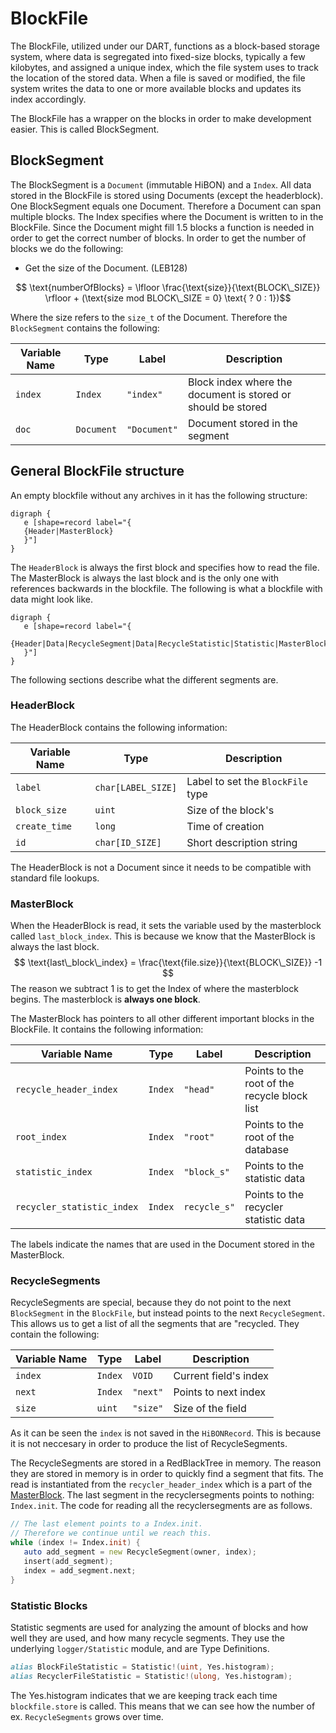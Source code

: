 # BlockFile 

The BlockFile, utilized under our DART, functions as a block-based storage system, where data is segregated into fixed-size blocks, typically a few kilobytes, and assigned a unique index, which the file system uses to track the location of the stored data. When a file is saved or modified, the file system writes the data to one or more available blocks and updates its index accordingly. 

The BlockFile has a wrapper on the blocks in order to make development easier. This is called BlockSegment.
## BlockSegment
The BlockSegment is a `Document` (immutable HiBON) and a `Index`. All data stored in the BlockFile is stored using Documents (except the headerblock).
One BlockSegment equals one Document. Therefore a Document can span multiple blocks. The Index specifies where the Document is written to in the BlockFile.
Since the Document might fill 1.5 blocks a function is needed in order to get the correct number of blocks. In order to get the number of blocks we do the following:
* Get the size of the Document. (LEB128)

$$ \text{numberOfBlocks} = \lfloor \frac{\text{size}}{\text{BLOCK\_SIZE}} \rfloor + (\text{size mod BLOCK\_SIZE = 0} \text{ ? 0 : 1})$$

Where the size refers to the `size_t` of the Document. Therefore the `BlockSegment` contains the following:

| Variable Name | Type      | Label       | Description                                           |
| ------------- | --------- | ----------- | ------------------------------------------------------ |
| `index`       | `Index`   | `"index"`   | Block index where the document is stored or should be stored |
| `doc`         | `Document`| `"Document"`| Document stored in the segment                        |


## General BlockFile structure
An empty blockfile without any archives in it has the following structure:
```graphviz
digraph {
   e [shape=record label="{
   {Header|MasterBlock}
   }"]
}
```
The `HeaderBlock` is always the first block and specifies how to read the file. The MasterBlock is always the last block and is the only one with references backwards in the blockfile. The following is what a blockfile with data might look like.
```graphviz
digraph {
   e [shape=record label="{
   {Header|Data|RecycleSegment|Data|RecycleStatistic|Statistic|MasterBlock}
   }"]
}
```
The following sections describe what the different segments are.

### HeaderBlock
The HeaderBlock contains the following information:

| Variable Name   | Type  | Description                       |
| ------------ | ----- | --------------------------------- |
| `label`      | `char[LABEL_SIZE]` | Label to set the `BlockFile` type |
| `block_size` | `uint` | Size of the block's               |
| `create_time`| `long` | Time of creation                  |
| `id`         | `char[ID_SIZE]`  | Short description string          |

The HeaderBlock is not a Document since it needs to be compatible with standard file lookups. 
### MasterBlock
When the HeaderBlock is read, it sets the variable used by the masterblock called `last_block_index`. This is because we know that the MasterBlock is always the last block.
$$ \text{last\_block\_index} = \frac{\text{file.size}}{\text{BLOCK\_SIZE}} -1 $$
The reason we subtract 1 is to get the Index of where the masterblock begins. The masterblock is **always one block**.

The MasterBlock has pointers to all other different important blocks in the BlockFile. It contains the following information:

| Variable Name              | Type   | Label        | Description                                  |
| -------------------------- | ------ | ------------ | -------------------------------------------- |
| `recycle_header_index`     | `Index`| `"head"`     | Points to the root of the recycle block list |
| `root_index`               | `Index`| `"root"`     | Points to the root of the database           |
| `statistic_index`          | `Index`| `"block_s"`  | Points to the statistic data                 |
| `recycler_statistic_index` | `Index`| `recycle_s"` | Points to the recycler statistic data        |

The labels indicate the names that are used in the Document stored in the MasterBlock.

### RecycleSegments
RecycleSegments are special, because they do not point to the next `BlockSegment` in the `BlockFile`, but instead points to the next `RecycleSegment`. 
This allows us to get a list of all the segments that are "recycled. They contain the following:

| Variable Name | Type   | Label    | Description           |
| ------------- | ------ | -------- | --------------------- |
| `index`       | `Index`| `VOID`   | Current field's index |
| `next`        | `Index`| `"next"` | Points to next index  |
| `size`        | `uint` | `"size"` | Size of the field     |

As it can be seen the `index` is not saved in the `HiBONRecord`. This is because it is not neccesary in order to produce the list of RecycleSegments. 

The RecycleSegments are stored in a RedBlackTree in memory. The reason they are stored in memory is in order to quickly find a segment that fits.
The read is instantiated from the `recycler_header_index` which is a part of the [MasterBlock](#masterblock). The last segment in the recyclersegments points to nothing: `Index.init`. 
The code for reading all the recyclersegments are as follows.

```d
// The last element points to a Index.init. 
// Therefore we continue until we reach this.
while (index != Index.init) {
   auto add_segment = new RecycleSegment(owner, index);
   insert(add_segment);
   index = add_segment.next;
}
```



### Statistic Blocks
Statistic segments are used for analyzing the amount of blocks and how well they are used, and how many recycle segments. 
They use the underlying `logger/Statistic` module, and are Type Definitions.
```d
alias BlockFileStatistic = Statistic!(uint, Yes.histogram);
alias RecyclerFileStatistic = Statistic!(ulong, Yes.histogram);
```
The Yes.histogram indicates that we are keeping track each time `blockfile.store` is called. This means that we can see how the number of ex. `RecycleSegments` grows over time.


<!-- ```graphviz
digraph {
   a [shape=record label="left | {above|middle|below} | <f1>right"]
   b [shape=record label="{row1\l|row2\r|{row3\nleft|<f2>row3\nright}|row4}"]
   c [shape=record label="left | above|middle|below | right"]
   d [shape=record label="XXX|XXX|XXXX|XX|XXXXX"]
}
```


